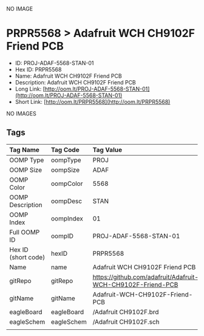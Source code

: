 


  
NO IMAGE  
# PRPR5568 > Adafruit WCH CH9102F Friend PCB

- ID: PROJ-ADAF-5568-STAN-01
- Hex ID: PRPR5568
- Name: Adafruit WCH CH9102F Friend PCB
- Description: Adafruit WCH CH9102F Friend PCB
- Long Link: [http://oom.lt/PROJ-ADAF-5568-STAN-01](http://oom.lt/PROJ-ADAF-5568-STAN-01)
- Short Link: [http://oom.lt/PRPR5568](http://oom.lt/PRPR5568)
  
NO IMAGES  
## Tags
  

|Tag Name|Tag Code|Tag Value|
| :--- | :--- | :--- |
|OOMP Type|oompType|PROJ|
|OOMP Size|oompSize|ADAF|
|OOMP Color|oompColor|5568|
|OOMP Description|oompDesc|STAN|
|OOMP Index|oompIndex|01|
|Full OOMP ID|oompID|PROJ-ADAF-5568-STAN-01|
|Hex ID (short code)|hexID|PRPR5568|
|Name|name|Adafruit WCH CH9102F Friend PCB|
|gitRepo|gitRepo|https://github.com/adafruit/Adafruit-WCH-CH9102F-Friend-PCB|
|gitName|gitName|Adafruit-WCH-CH9102F-Friend-PCB|
|eagleBoard|eagleBoard|/Adafruit CH9102F.brd|
|eagleSchem|eagleSchem|/Adafruit CH9102F.sch|
||||
